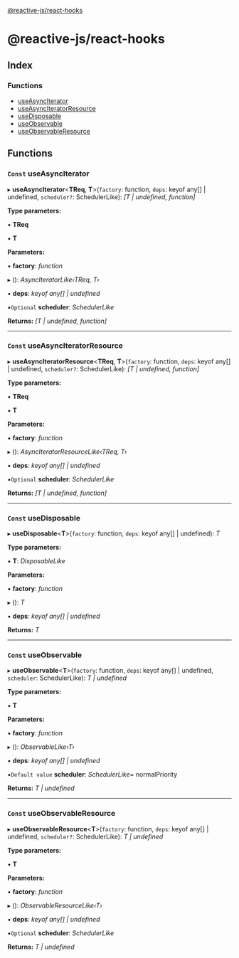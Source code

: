 [@reactive-js/react-hooks](README.md)

# @reactive-js/react-hooks

## Index

### Functions

* [useAsyncIterator](README.md#const-useasynciterator)
* [useAsyncIteratorResource](README.md#const-useasynciteratorresource)
* [useDisposable](README.md#const-usedisposable)
* [useObservable](README.md#const-useobservable)
* [useObservableResource](README.md#const-useobservableresource)

## Functions

### `Const` useAsyncIterator

▸ **useAsyncIterator**<**TReq**, **T**>(`factory`: function, `deps`: keyof any[] | undefined, `scheduler?`: SchedulerLike): *[T | undefined, function]*

**Type parameters:**

▪ **TReq**

▪ **T**

**Parameters:**

▪ **factory**: *function*

▸ (): *AsyncIteratorLike‹TReq, T›*

▪ **deps**: *keyof any[] | undefined*

▪`Optional`  **scheduler**: *SchedulerLike*

**Returns:** *[T | undefined, function]*

___

### `Const` useAsyncIteratorResource

▸ **useAsyncIteratorResource**<**TReq**, **T**>(`factory`: function, `deps`: keyof any[] | undefined, `scheduler?`: SchedulerLike): *[T | undefined, function]*

**Type parameters:**

▪ **TReq**

▪ **T**

**Parameters:**

▪ **factory**: *function*

▸ (): *AsyncIteratorResourceLike‹TReq, T›*

▪ **deps**: *keyof any[] | undefined*

▪`Optional`  **scheduler**: *SchedulerLike*

**Returns:** *[T | undefined, function]*

___

### `Const` useDisposable

▸ **useDisposable**<**T**>(`factory`: function, `deps`: keyof any[] | undefined): *T*

**Type parameters:**

▪ **T**: *DisposableLike*

**Parameters:**

▪ **factory**: *function*

▸ (): *T*

▪ **deps**: *keyof any[] | undefined*

**Returns:** *T*

___

### `Const` useObservable

▸ **useObservable**<**T**>(`factory`: function, `deps`: keyof any[] | undefined, `scheduler`: SchedulerLike): *T | undefined*

**Type parameters:**

▪ **T**

**Parameters:**

▪ **factory**: *function*

▸ (): *ObservableLike‹T›*

▪ **deps**: *keyof any[] | undefined*

▪`Default value`  **scheduler**: *SchedulerLike*=  normalPriority

**Returns:** *T | undefined*

___

### `Const` useObservableResource

▸ **useObservableResource**<**T**>(`factory`: function, `deps`: keyof any[] | undefined, `scheduler?`: SchedulerLike): *T | undefined*

**Type parameters:**

▪ **T**

**Parameters:**

▪ **factory**: *function*

▸ (): *ObservableResourceLike‹T›*

▪ **deps**: *keyof any[] | undefined*

▪`Optional`  **scheduler**: *SchedulerLike*

**Returns:** *T | undefined*
